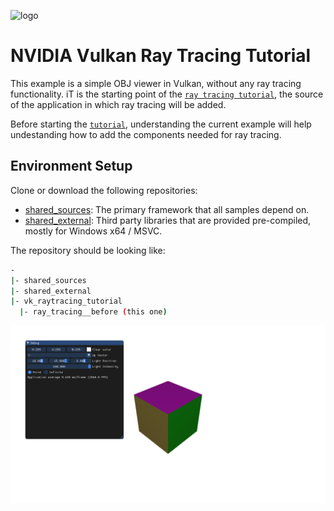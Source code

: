 ﻿![logo](http://nvidianews.nvidia.com/_ir/219/20157/NV_Designworks_logo_horizontal_greenblack.png)

# NVIDIA Vulkan Ray Tracing Tutorial

This example is a simple OBJ viewer in Vulkan, without any ray tracing functionality. iT is the starting point of the [`ray tracing tutorial`](../ray_tracing__simple/README.md), the source of the application in which ray tracing will be added. 


Before starting the [`tutorial`](../ray_tracing__simple/README.md), understanding the current example will help undestanding how to add the components needed for ray tracing.

## Environment Setup

Clone or download the following repositories:

* [shared_sources](https://github.com/nvpro-samples/shared_sources): The primary framework that all samples depend on.
* [shared_external](https://github.com/nvpro-samples/shared_external): Third party libraries that are provided pre-compiled, mostly for Windows x64 / MSVC.

The repository should be looking like:

```bash
-
|- shared_sources
|- shared_external
|- vk_raytracing_tutorial
  |- ray_tracing__before (this one)
```

![resultRaytraceShadowMedieval](images/before.png)


